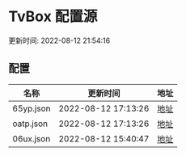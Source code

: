 
# TvBox 配置源

更新时间: 2022-08-12 21:54:16


## 配置

|   名称  | 更新时间  |地址  |
|  ----  | ----  |----  |
|  65yp.json | 2022-08-12 17:13:26 |[地址](https://box.okeybox.top/tv/65yp.json) |
|  oatp.json | 2022-08-12 17:13:26 |[地址](https://box.okeybox.top/tv/oatp.json) |
|  06ux.json | 2022-08-12 15:40:47 |[地址](https://box.okeybox.top/tv/06ux.json) |
  
    